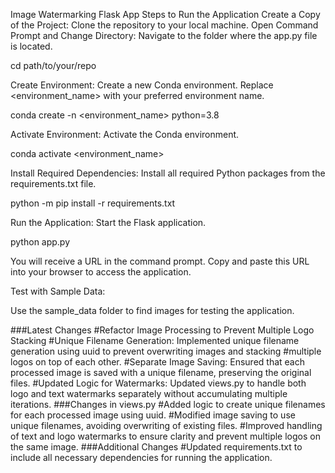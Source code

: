 Image Watermarking Flask App
Steps to Run the Application
Create a Copy of the Project:
Clone the repository to your local machine.
Open Command Prompt and Change Directory:
Navigate to the folder where the app.py file is located.

cd path/to/your/repo

Create Environment:
Create a new Conda environment. Replace <environment_name> with your preferred environment name.

conda create -n <environment_name> python=3.8

Activate Environment:
Activate the Conda environment.

conda activate <environment_name>

Install Required Dependencies:
Install all required Python packages from the requirements.txt file.

python -m pip install -r requirements.txt

Run the Application:
Start the Flask application.

python app.py

You will receive a URL in the command prompt. Copy and paste this URL into your browser to access the application.


Test with Sample Data:


Use the sample_data folder to find images for testing the application.




###Latest Changes
#Refactor Image Processing to Prevent Multiple Logo Stacking
#Unique Filename Generation: Implemented unique filename generation using uuid to prevent overwriting images and stacking #multiple logos on top of each other.
#Separate Image Saving: Ensured that each processed image is saved with a unique filename, preserving the original files.
#Updated Logic for Watermarks: Updated views.py to handle both logo and text watermarks separately without accumulating multiple iterations.
###Changes in views.py
#Added logic to create unique filenames for each processed image using uuid.
#Modified image saving to use unique filenames, avoiding overwriting of existing files.
#Improved handling of text and logo watermarks to ensure clarity and prevent multiple logos on the same image.
###Additional Changes
#Updated requirements.txt to include all necessary dependencies for running the application.

